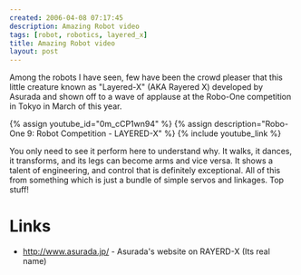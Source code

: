 ```yaml
---
created: 2006-04-08 07:17:45
description: Amazing Robot video
tags: [robot, robotics, layered_x]
title: Amazing Robot video
layout: post
---
```

Among the robots I have seen, few have been the crowd pleaser that this little creature known as "Layered-X" (AKA Rayered X) developed by Asurada and shown off to a wave of applause at the Robo-One competition in Tokyo in March of this year.

{% assign youtube_id="0m_cCP1wn94" %}
{% assign description="Robo-One 9: Robot Competition - LAYERED-X" %}
{% include youtube_link %}

You only need to see it perform here to understand why. It walks, it dances, it transforms, and its legs can become arms and vice versa. It shows a talent of engineering, and control that is definitely exceptional. All of this from something which is just a bundle of simple servos and linkages. Top stuff!

# Links

* <a href="http://www.asurada.jp/">http://www.asurada.jp/</a> - Asurada's website on RAYERD-X (Its real name)
